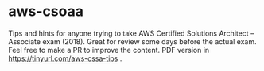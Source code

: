 # aws-csoaa
Tips and hints for anyone trying to take AWS Certified Solutions Architect – Associate exam (2018). Great for review some days before the actual exam. Feel free to make a PR to improve the content. PDF version in https://tinyurl.com/aws-cssa-tips . 
